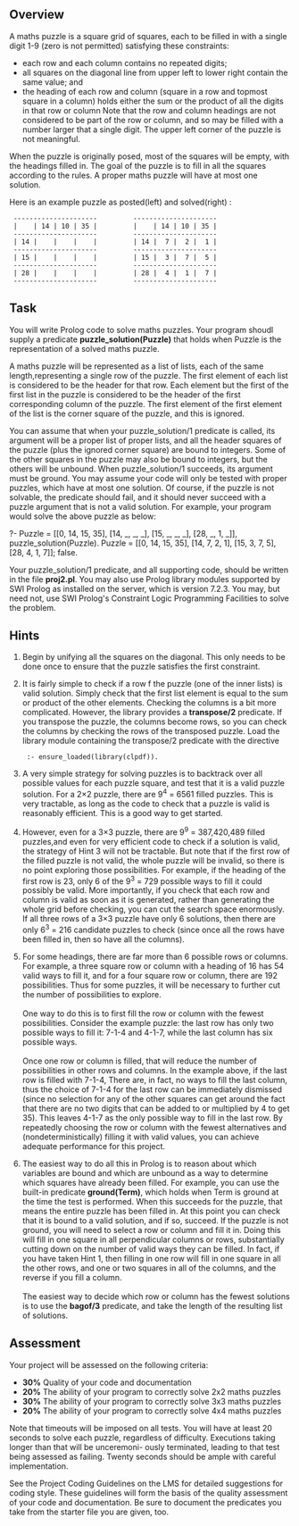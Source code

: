 ## Overview
A maths puzzle is a square grid of squares, each to be filled in with a single digit 1-9 (zero is not permitted) satisfying these constraints:
 - each row and each column contains no repeated digits;
 - all squares on the diagonal line from upper left to lower right contain the same value; and
 - the heading of each row and column (square in a row and topmost square in a column) holds either the sum or the product of all the digits in that row or column
Note that the row and column headings are not considered to be part of the row or column, and so may be filled with a number larger that a single digit. The upper left corner of the puzzle is not meaningful.

When the puzzle is originally posed, most of the squares will be empty, with the headings filled in. The goal of the puzzle is to fill in all the squares according to the rules. A proper maths puzzle will have at most one solution.

Here is an example puzzle as posted(left) and solved(right) :


     ---------------------         ---------------------
     |    | 14 | 10 | 35 |         |    | 14 | 10 | 35 |
     ---------------------         ---------------------
     | 14 |    |    |    |         | 14 |  7 |  2 |  1 |
     ---------------------         ---------------------
     | 15 |    |    |    |         | 15 |  3 |  7 |  5 |
     ---------------------         ---------------------
     | 28 |    |    |    |         | 28 |  4 |  1 |  7 |
     ---------------------         ---------------------

## Task
You will write Prolog code to solve maths puzzles. Your program shoudl supply a predicate **puzzle_solution(Puzzle)** that holds when Puzzle is the representation of a solved maths puzzle.

A maths puzzle will be represented as a list of lists, each of the same length,representing a single row of the puzzle. The first element of each list is considered to be the header for that row. Each element but the first of the first list in the puzzle is considered to be the header of the first corresponding column of the puzzle. The first element of the first element of the list is the corner square of the puzzle, and this is ignored.

You can assume that when your puzzle_solution/1 predicate is called, its argument will be a proper list of proper lists, and all the header squares of the puzzle (plus the ignored corner square) are bound to integers. Some of the other squares in the puzzle may also be bound to integers, but the others will be unbound. When puzzle_solution/1 succeeds, its argument must be ground. You may assume your code will only be tested with proper puzzles, which have at most one solution. Of course, if the puzzle is not solvable, the predicate should fail, and it should never succeed with a puzzle argument that is not a valid solution. For example, your program would solve the above puzzle as below:

?- Puzzle = [[0, 14, 15, 35], [14, _, _, _], [15, _, _, _], [28, _, 1, _]], puzzle_solution(Puzzle).
Puzzle = [[0, 14, 15, 35], [14, 7, 2, 1], [15, 3, 7, 5], [28, 4, 1, 7]];
false.

Your puzzle_solution/1 predicate, and all supporting code, should be written in the file **proj2.pl**. You may also use Prolog library modules supported by SWI Prolog as installed on the server, which is version 7.2.3. You may, but need not, use SWI Prolog's Constraint Logic Programming Facilities to solve the problem.

## Hints
1. Begin by unifying all the squares on the diagonal. This only needs to be done once to ensure that the puzzle satisfies the first constraint.
2. It is fairly simple to check if a row f the puzzle (one of the inner lists) is valid solution. Simply check that the first list element is equal to the sum or product of the other elements. Checking the columns is a bit more complicated. However, the library provides a **transpose/2** predicate. If you transpose the puzzle, the columns become rows, so you can check the columns by checking the rows of the transposed puzzle. Load the library module containing the transpose/2 predicate with the directive
        
        :- ensure_loaded(library(clpdf)).
3. A very simple strategy for solving puzzles is to backtrack over all possible 
values for each puzzle square, and test that it is a valid puzzle solution. For 
a 2×2 puzzle, there are 9<sup>4</sup>  = 6561 filled puzzles. This is very tractable, as long as the code to check that a puzzle is valid is reasonably efficient. This is a good way to get started.

4. However, even for a 3×3 puzzle, there are 9<sup>9</sup> = 387,420,489 filled puzzles,and even for very efficient code to check if a solution is valid, the strategy of Hint 3 will not be tractable. But note that if the first row of the filled puzzle is not valid, the whole puzzle will be invalid, so there is no point exploring those possibilities. For example, if the heading of the first row is 23, only 6 of the 9<sup>3</sup> = 729 possible ways to fill it could possibly be valid. More importantly, if you check that each row and column is valid as soon as it is generated, rather than generating the whole grid before checking, you can cut the search space enormously. If all three rows of a 3×3 puzzle have only 6 solutions, then there are only 6<sup>3</sup> = 216 candidate puzzles to check (since once all the rows have been filled in, then so have all the columns).

5. For some headings, there are far more than 6 possible rows or columns. For example, a three square row or column with a heading of 16 has 54 valid ways to fill it, and for a four square row or column, there are 192 possibilities. Thus for some puzzles, it will be necessary to further cut the number of possibilities to explore.</br></br>One way to do this is to first fill the row or column with the fewest possibilities. Consider the example puzzle: the last row has only two possible ways to fill it: 7-1-4 and 4-1-7, while the last column has six possible ways.</br></br>Once one row or column is filled, that will reduce the number of possibilities in other rows and columns. In the example above, if the last row is filled with 7-1-4, There are, in fact, no ways to fill the last column, thus the choice of 7-1-4 for the last row can be immediately dismissed (since no selection for any of the other squares can get around the fact that there are no two digits that can be added to or multiplied by 4 to get 35). This leaves 4-1-7 as the only possible way to fill in the last row. By repeatedly choosing the row or column with the fewest alternatives and (nondeterministically) filling it with valid values, you can achieve adequate performance for this project.

6. The easiest way to do all this in Prolog is to reason about which variables are bound and which are unbound as a way to determine which squares have already been filled. For example, you can use the built-in predicate **ground(Term)**, which holds when Term is ground at the time the test is performed. When this succeeds for the puzzle, that means the entire puzzle has been filled in. At this point you can check that it is bound to a valid solution, and if so, succeed. If the puzzle is not ground, you will need to select a row or column and fill it in. Doing this will fill in one square in all perpendicular columns or rows, substantially cutting down on the number of valid ways they can be filled. In fact, if you have taken Hint 1, then filling in one row will fill in one square in all the other rows, and one or two squares in all of the columns, and the reverse if you fill a column.</br></br>The easiest way to decide which row or column has the fewest solutions is to use the **bagof/3** predicate, and take the length of the resulting list of solutions.

## Assessment
Your project will be assessed on the following criteria:
- **30%** Quality of your code and documentation
- **20%** The ability of your program to correctly solve 2x2 maths puzzles
- **30%** The ability of your program to correctly solve 3x3 maths puzzles
- **20%** The ability of your program to correctly solve 4x4 maths puzzles

Note that timeouts will be imposed on all tests. You will have at least 20 seconds to solve each puzzle, regardless of difficulty. Executions taking longer than that will be unceremoni- ously terminated, leading to that test being assessed as failing. Twenty seconds should be ample with careful implementation.

See the Project Coding Guidelines on the LMS for detailed suggestions for coding style. These guidelines will form the basis of the quality assessment of your code and documentation. Be sure to document the predicates you take from the starter file you are given, too.